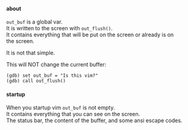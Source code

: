 #### about

`out_buf` is a global var.\
It is written to the screen with `out_flush()`.\
It contains everything that will be put on the screen or already is on \
the screen.

It is not that simple.

This will NOT change the current buffer:
```
(gdb) set out_buf = "Is this vim?"
(gdb) call out_flush()
```

#### startup

When you startup vim `out_buf` is not empty.\
It contains everything that you can see on the screen.\
The status bar, the content of the buffer, and some ansi escape codes.
